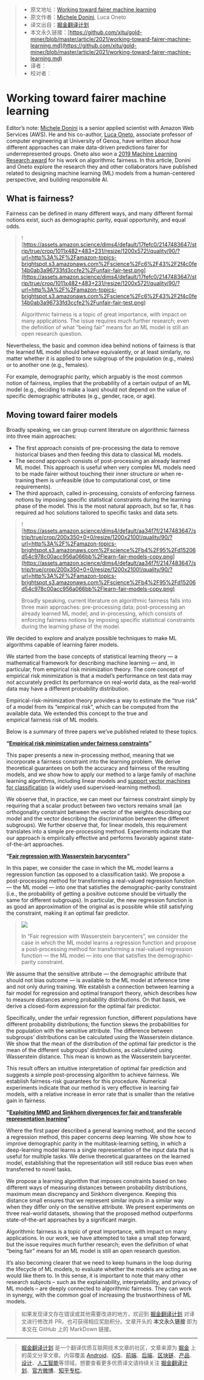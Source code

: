 > * 原文地址：[Working toward fairer machine learning](https://www.amazon.science/research-awards/success-stories/algorithmic-bias-and-fairness-in-machine-learning)
> * 原文作者：[Michele Donini](https://www.amazon.science/author/michele-donini), Luca Oneto
> * 译文出自：[掘金翻译计划](https://github.com/xitu/gold-miner)
> * 本文永久链接：[https://github.com/xitu/gold-miner/blob/master/article/2021/working-toward-fairer-machine-learning.md](https://github.com/xitu/gold-miner/blob/master/article/2021/working-toward-fairer-machine-learning.md)
> * 译者：
> * 校对者：

# Working toward fairer machine learning

Editor’s note: [Michele Donini](https://www.linkedin.com/in/michele-donini-2484734a/) is a senior applied scientist with Amazon Web Services (AWS). He and his co-author, [Luca Oneto](https://www.lucaoneto.com/), associate professor of computer engineering at University of Genoa, have written about how different approaches can make data-driven predictions fairer for underrepresented groups. Oneto also won a [2019 Machine Learning Research award](https://www.amazon.science/research-awards/recipients/luca-oneto) for his work on algorithmic fairness. In this article, Donini and Oneto explore the research they and other collaborators have published related to designing machine learning (ML) models from a human-centered perspective, and building responsible AI.

## What is fairness?

Fairness can be defined in many different ways, and many different formal notions exist, such as demographic parity, equal opportunity, and equal odds.

>![https://assets.amazon.science/dims4/default/17fefc0/2147483647/strip/true/crop/1011x482+483+231/resize/1200x572!/quality/90/?url=http%3A%2F%2Famazon-topics-brightspot.s3.amazonaws.com%2Fscience%2Fc6%2F43%2F2f4c0fe14b0ab3a96733fd3ccfe2%2Funfair-fair-test.png](https://assets.amazon.science/dims4/default/17fefc0/2147483647/strip/true/crop/1011x482+483+231/resize/1200x572!/quality/90/?url=http%3A%2F%2Famazon-topics-brightspot.s3.amazonaws.com%2Fscience%2Fc6%2F43%2F2f4c0fe14b0ab3a96733fd3ccfe2%2Funfair-fair-test.png)
>
>Algorithmic fairness is a topic of great importance, with impact on many applications. The issue requires much further research; even the definition of what “being fair” means for an ML model is still an open research question.

Nevertheless, the basic and common idea behind notions of fairness is that the learned ML model should behave equivalently, or at least similarly, no matter whether it is applied to one subgroup of the population (e.g., males) or to another one (e.g., females).

For example, demographic parity, which arguably is the most common notion of fairness, implies that the probability of a certain output of an ML model (e.g., deciding to make a loan) should not depend on the value of specific demographic attributes (e.g., gender, race, or age).

## Moving toward fairer models

Broadly speaking, we can group current literature on algorithmic fairness into three main approaches:

- The first approach consists of pre-processing the data to remove historical biases and then feeding this data to classical ML models.
- The second approach consists of post-processing an already learned ML model. This approach is useful when very complex ML models need to be made fairer without touching their inner structure or when re-training them is unfeasible (due to computational cost, or time requirements).
- The third approach, called in-processing, consists of enforcing fairness notions by imposing specific statistical constraints during the learning phase of the model. This is the most natural approach, but so far, it has required ad hoc solutions tailored to specific tasks and data sets.

>![https://assets.amazon.science/dims4/default/aa34f7f/2147483647/strip/true/crop/200x350+0+0/resize/1200x2100!/quality/90/?url=http%3A%2F%2Famazon-topics-brightspot.s3.amazonaws.com%2Fscience%2Fb4%2F95%2Fd15206d54c978c00acc956a066bb%2Flearn-fair-models-copy.png](https://assets.amazon.science/dims4/default/aa34f7f/2147483647/strip/true/crop/200x350+0+0/resize/1200x2100!/quality/90/?url=http%3A%2F%2Famazon-topics-brightspot.s3.amazonaws.com%2Fscience%2Fb4%2F95%2Fd15206d54c978c00acc956a066bb%2Flearn-fair-models-copy.png)
>
>Broadly speaking, current literature on algorithmic fairness falls into three main approaches: pre-processing data; post-processing an already learned ML model; and in-processing, which consists of enforcing fairness notions by imposing specific statistical constraints during the learning phase of the model.

We decided to explore and analyze possible techniques to make ML algorithms capable of learning fairer models.

We started from the base concepts of statistical learning theory — a mathematical framework for describing machine learning — and, in particular, from empirical risk minimization theory. The core concept of empirical risk minimization is that a model’s performance on test data may not accurately predict its performance on real-world data, as the real-world data may have a different probability distribution.

Empirical-risk-minimization theory provides a way to estimate the “true risk” of a model from its “empirical risk”, which can be computed from the available data. We extended this concept to the true and empirical fairness risk of ML models.

Below is a summary of three papers we’ve published related to these topics.

**“[Empirical risk minimization under fairness constraints](https://arxiv.org/pdf/1802.08626.pdf)”**

This paper presents a new in-processing method, meaning that we incorporate a fairness constraint into the learning problem. We derive theoretical guarantees on both the accuracy and fairness of the resulting models, and we show how to apply our method to a large family of machine learning algorithms, including linear models and [support vector machines for classification](https://scikit-learn.org/stable/modules/svm.html#svm-classification) (a widely used supervised-learning method).

We observe that, in practice, we can meet our fairness constraint simply by requiring that a scalar product between two vectors remains small (an orthogonality constraint between the vector of the weights describing our model and the vector describing the discrimination between the different subgroups). We further observe that, for linear models, this requirement translates into a simple pre-processing method. Experiments indicate that our approach is empirically effective and performs favorably against state-of-the-art approaches.

**“[Fair regression with Wasserstein barycenters](https://arxiv.org/pdf/2006.07286.pdf)”**

In this paper, we consider the case in which the ML model learns a regression function (as opposed to a classification task). We propose a post-processing method for transforming a real-valued regression function — the ML model — into one that satisfies the demographic-parity constraint (i.e., the probability of getting a positive outcome should be virtually the same for different subgroups). In particular, the new regression function is as good an approximation of the original as is possible while still satisfying the constraint, making it an optimal fair predictor.

>![](https://assets.amazon.science/dims4/default/193689d/2147483647/strip/true/crop/250x310+0+0/resize/1200x1488!/quality/90/?url=http%3A%2F%2Famazon-topics-brightspot.s3.amazonaws.com%2Fscience%2F30%2F64%2F814dbdbf42e8b57c5454be7be982%2Ffair-representation-copy.png)
>
>In “Fair regression with Wasserstein barycenters”, we consider the case in which the ML model learns a regression function and propose a post-processing method for transforming a real-valued regression function — the ML model — into one that satisfies the demographic-parity constraint.

We assume that the sensitive attribute — the demographic attribute that should not bias outcome — is available to the ML model at inference time and not only during training. We establish a connection between learning a fair model for regression and optimal transport theory, which describes how to measure distances among probability distributions. On that basis, we derive a closed-form expression for the optimal fair predictor.

Specifically, under the unfair regression function, different populations have different probability distributions; the function skews the probabilities for the population with the sensitive attribute. The difference between subgroups’ distributions can be calculated using the Wasserstein distance. We show that the mean of the distribution of the optimal fair predictor is the mean of the different subgroups’ distributions, as calculated using Wasserstein distance. This mean is known as the Wasserstein barycenter.

This result offers an intuitive interpretation of optimal fair prediction and suggests a simple post-processing algorithm to achieve fairness. We establish fairness-risk guarantees for this procedure. Numerical experiments indicate that our method is very effective in learning fair models, with a relative increase in error rate that is smaller than the relative gain in fairness.

**"[Exploiting MMD and Sinkhorn divergences for fair and transferable representation learning](https://www.amazon.science/publications/exploiting-mmd-and-sinkhorn-divergences-for-fair-and-transferable-representation-learning)”**

Where the first paper described a general learning method, and the second a regression method, this paper concerns deep learning. We show how to improve demographic parity in the multitask-learning setting, in which a deep-learning model learns a single representation of the input data that is useful for multiple tasks. We derive theoretical guarantees on the learned model, establishing that the representation will still reduce bias even when transferred to novel tasks.

We propose a learning algorithm that imposes constraints based on two different ways of measuring distances between probability distributions, maximum mean discrepancy and Sinkhorn divergence. Keeping this distance small ensures that we represent similar inputs in a similar way when they differ only on the sensitive attribute. We present experiments on three real-world datasets, showing that the proposed method outperforms state-of-the-art approaches by a significant margin.

Algorithmic fairness is a topic of great importance, with impact on many applications. In our work, we have attempted to take a small step forward, but the issue requires much further research; even the definition of what “being fair” means for an ML model is still an open research question.

It’s also becoming clearer that we need to keep humans in the loop during the lifecycle of ML models, to evaluate whether the models are acting as we would like them to. In this sense, it is important to note that many other research subjects – such as the explainability, interpretability, and privacy of ML models – are deeply connected to algorithmic fairness. They can work in synergy, with the common goal of increasing the trustworthiness of ML models.

> 如果发现译文存在错误或其他需要改进的地方，欢迎到 [掘金翻译计划](https://github.com/xitu/gold-miner) 对译文进行修改并 PR，也可获得相应奖励积分。文章开头的 **本文永久链接** 即为本文在 GitHub 上的 MarkDown 链接。

---


> [掘金翻译计划](https://github.com/xitu/gold-miner) 是一个翻译优质互联网技术文章的社区，文章来源为 [掘金](https://juejin.im) 上的英文分享文章。内容覆盖 [Android](https://github.com/xitu/gold-miner#android)、[iOS](https://github.com/xitu/gold-miner#ios)、[前端](https://github.com/xitu/gold-miner#前端)、[后端](https://github.com/xitu/gold-miner#后端)、[区块链](https://github.com/xitu/gold-miner#区块链)、[产品](https://github.com/xitu/gold-miner#产品)、[设计](https://github.com/xitu/gold-miner#设计)、[人工智能](https://github.com/xitu/gold-miner#人工智能)等领域，想要查看更多优质译文请持续关注 [掘金翻译计划](https://github.com/xitu/gold-miner)、[官方微博](http://weibo.com/juejinfanyi)、[知乎专栏](https://zhuanlan.zhihu.com/juejinfanyi)。
